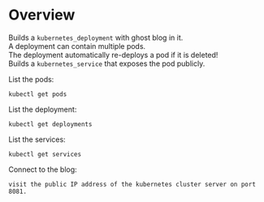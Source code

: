 # Overview
Builds a `kubernetes_deployment` with ghost blog in it. <br>
A deployment can contain multiple pods.<br>
The deployment automatically re-deploys a pod if it is deleted!<br>
Builds a `kubernetes_service` that exposes the pod publicly.<br>


List the pods:

    kubectl get pods
 
List the deployment:

    kubectl get deployments

List the services:

    kubectl get services
   
Connect to the blog:

    visit the public IP address of the kubernetes cluster server on port 8081.
